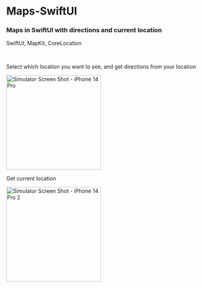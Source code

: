 # Maps-SwiftUI
<h3>Maps in SwiftUI with directions and current location</h3>
<p>SwiftUI, MapKit, CoreLocation</p>
<br>
<p>Select which location you want to see, and get directions from your location</p>
<img src="https://user-images.githubusercontent.com/107802809/226075135-024b86b6-3e57-4610-826b-1f19eb60dabe.png" alt="Simulator Screen Shot - iPhone 14 Pro" width="250">
<p>Get current location</p>
<img src="https://user-images.githubusercontent.com/107802809/226075140-385ceff7-18b3-4445-945f-59e6ca827447.png" alt="Simulator Screen Shot - iPhone 14 Pro 2" width="250">
